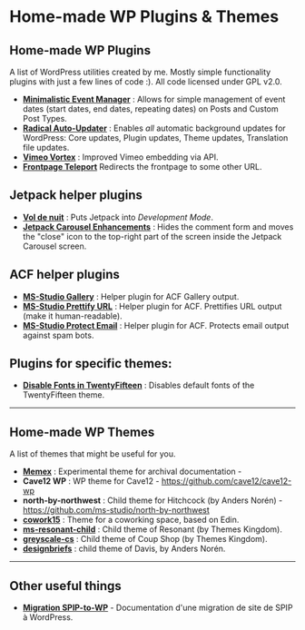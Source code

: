 # Home-made WP Plugins & Themes

## Home-made WP Plugins

A list of WordPress utilities created by me. Mostly simple functionality plugins with just a few lines of code :). All code licensed under GPL v2.0.


- **[Minimalistic Event Manager](https://github.com/ms-studio/minimalistic-event-manager)** : Allows for simple management of event dates (start dates, end dates, repeating dates) on Posts and Custom Post Types.
- **[Radical Auto-Updater](https://github.com/ms-studio/radical-auto-updater)** : 
Enables *all* automatic background updates for WordPress: Core updates, Plugin updates, Theme updates, Translation file updates.
- **[Vimeo Vortex](https://github.com/KinoGeneva/vimeo-vortex)** : Improved Vimeo embedding via API.
- **[Frontpage Teleport](https://github.com/ms-studio/frontpage-teleport)**
Redirects the frontpage to some other URL.

## Jetpack helper plugins
- **[Vol de nuit](https://github.com/coursweb/vol-de-nuit)** : Puts Jetpack into *Development Mode*.  
- **[Jetpack Carousel Enhancements](https://github.com/wpromandie/jetpack-carousel-enhancements)** : Hides the comment form and moves the "close" icon to the top-right part of the screen inside the Jetpack Carousel screen.

## ACF helper plugins
- **[MS-Studio Gallery](https://github.com/ms-studio/ms-studio-gallery)** : Helper plugin for ACF Gallery output.
- **[MS-Studio Prettify URL](https://github.com/ms-studio/pretty-url)** : Helper plugin for ACF. Prettifies URL output (make it human-readable).
- **[MS-Studio Protect Email](https://github.com/ms-studio/protect-email)** : Helper plugin for ACF. Protects email output against spam bots.

## Plugins for specific themes:

- **[Disable Fonts in TwentyFifteen](https://github.com/ms-studio/disable-fonts-twentyfifteen)** : Disables default fonts of the TwentyFifteen theme.  

***

## Home-made WP Themes

A list of themes that might be useful for you.

- **[Memex](https://github.com/1904cc/memex)** : Experimental theme for archival documentation - 
- **Cave12 WP** : WP theme for Cave12 - https://github.com/cave12/cave12-wp
- **north-by-northwest** : Child theme for Hitchcock (by Anders Norén) - https://github.com/ms-studio/north-by-northwest
- **[cowork15](https://github.com/coworking-neuchatel/cowork15)** : Theme for a coworking space, based on Edin. 
- **[ms-resonant-child](https://github.com/ms-studio/ms-resonant-child)** : Child theme of Resonant (by Themes Kingdom).
- **[greyscale-cs](https://github.com/greyscalepress/greyscale-cs)** : Child theme of Coup Shop (by Themes Kingdom).
- **[designbriefs](https://github.com/ms-studio/design-briefs)** : child theme of Davis, by Anders Norén.

***

## Other useful things

- **[Migration SPIP-to-WP](https://cave12.github.io/migration-spip-wp/)** - Documentation d'une migration de site de SPIP à WordPress.  

